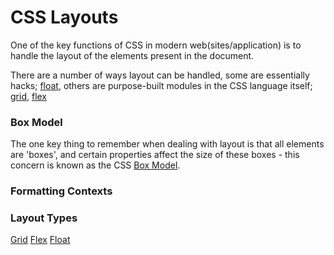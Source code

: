 # CSS Layouts

One of the key functions of CSS in modern web(sites/application) is to handle the layout of the elements present in the document.

There are a number of ways layout can be handled, some are essentially hacks; [float](float), others are purpose-built modules in the CSS language itself; [grid](grid), [flex](flex)

### Box Model

The one key thing to remember when dealing with layout is that all elements are 'boxes', and certain properties affect the size of these boxes - this concern is known as the CSS [Box Model](box-model).

### Formatting Contexts


### Layout Types
[Grid](grid)
[Flex](flex)
[Float](float)
